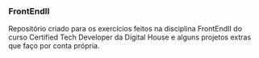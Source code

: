 ### FrontEndII

Repositório criado para os exercícios feitos na disciplina FrontEndII do curso Certified Tech Developer da Digital House e alguns projetos extras que faço por conta própria.
